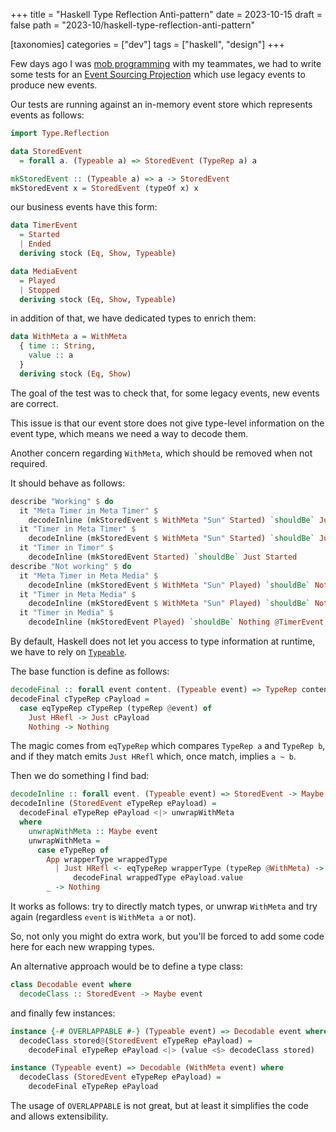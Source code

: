 +++
title = "Haskell Type Reflection Anti-pattern"
date = 2023-10-15
draft = false
path = "2023-10/haskell-type-reflection-anti-pattern"

[taxonomies]
categories = ["dev"]
tags = ["haskell", "design"]
+++

Few days ago I was [mob programming](https://en.wikipedia.org/wiki/Team_programming)
with my teammates, we had to write some tests for an [Event Sourcing Projection](https://www.eventstore.com/event-sourcing#Projections)
which use legacy events to produce new events.

Our tests are running against an in-memory event store which represents events
as follows:

```haskell
import Type.Reflection

data StoredEvent
  = forall a. (Typeable a) => StoredEvent (TypeRep a) a

mkStoredEvent :: (Typeable a) => a -> StoredEvent
mkStoredEvent x = StoredEvent (typeOf x) x
```

our business events have this form:

```haskell
data TimerEvent
  = Started
  | Ended
  deriving stock (Eq, Show, Typeable)

data MediaEvent
  = Played
  | Stopped
  deriving stock (Eq, Show, Typeable)
```

in addition of that, we have dedicated types to enrich them:

```haskell
data WithMeta a = WithMeta
  { time :: String,
    value :: a
  }
  deriving stock (Eq, Show)
```

The goal of the test was to check that, for some legacy events, new events are
correct.

This issue is that our event store does not give type-level information on the
event type, which means we need a way to decode them.

Another concern regarding `WithMeta`, which should be removed when not required.

It should behave as follows:

```haskell
describe "Working" $ do
  it "Meta Timer in Meta Timer" $
    decodeInline (mkStoredEvent $ WithMeta "Sun" Started) `shouldBe` Just (WithMeta "Sun" Started)
  it "Timer in Meta Timer" $
    decodeInline (mkStoredEvent $ WithMeta "Sun" Started) `shouldBe` Just Started
  it "Timer in Timer" $
    decodeInline (mkStoredEvent Started) `shouldBe` Just Started
describe "Not working" $ do
  it "Meta Timer in Meta Media" $
    decodeInline (mkStoredEvent $ WithMeta "Sun" Played) `shouldBe` Nothing @(WithMeta TimerEvent)
  it "Timer in Meta Media" $
    decodeInline (mkStoredEvent $ WithMeta "Sun" Played) `shouldBe` Nothing @TimerEvent
  it "Timer in Media" $
    decodeInline (mkStoredEvent Played) `shouldBe` Nothing @TimerEvent
```

By default, Haskell does not let you access to type information at runtime,
we have to rely on [`Typeable`](https://hackage.haskell.org/package/base-4.19.0.0/docs/Type-Reflection.html#t:Typeable).

The base function is define as follows:

```haskell
decodeFinal :: forall event content. (Typeable event) => TypeRep content -> content -> Maybe event
decodeFinal cTypeRep cPayload =
  case eqTypeRep cTypeRep (typeRep @event) of
    Just HRefl -> Just cPayload
    Nothing -> Nothing
```

The magic comes from `eqTypeRep` which compares `TypeRep a` and  `TypeRep b`,
and if they match emits `Just HRefl` which, once match, implies `a ~ b`.

Then we do something I find bad:

```haskell
decodeInline :: forall event. (Typeable event) => StoredEvent -> Maybe event
decodeInline (StoredEvent eTypeRep ePayload) =
  decodeFinal eTypeRep ePayload <|> unwrapWithMeta
  where
    unwrapWithMeta :: Maybe event
    unwrapWithMeta =
      case eTypeRep of
        App wrapperType wrappedType
          | Just HRefl <- eqTypeRep wrapperType (typeRep @WithMeta) ->
              decodeFinal wrappedType ePayload.value
        _ -> Nothing
```

It works as follows: try to directly match types, or unwrap `WithMeta` and try
again (regardless `event` is `WithMeta a` or not).

So, not only you might do extra work, but you'll be forced to add some code here
for each new wrapping types.

An alternative approach would be to define a type class:

```haskell
class Decodable event where
  decodeClass :: StoredEvent -> Maybe event
```

and finally few instances:

```haskell
instance {-# OVERLAPPABLE #-} (Typeable event) => Decodable event where
  decodeClass stored@(StoredEvent eTypeRep ePayload) =
    decodeFinal eTypeRep ePayload <|> (value <$> decodeClass stored)

instance (Typeable event) => Decodable (WithMeta event) where
  decodeClass (StoredEvent eTypeRep ePayload) =
    decodeFinal eTypeRep ePayload
```

The usage of `OVERLAPPABLE` is not great, but at least it simplifies the code and
allows extensibility.
